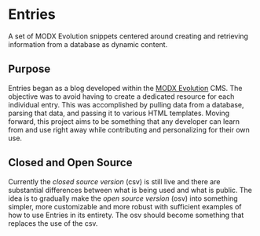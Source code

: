 # Entries
A set of MODX Evolution snippets centered around creating and retrieving information from a database as dynamic content.

## Purpose
Entries began as a blog developed within the [MODX Evolution](http://modx.com/download/evolution/) CMS. The objective was to avoid having to create a dedicated resource for each individual entry. This was accomplished by pulling data from a database, parsing that data, and passing it to various HTML templates. Moving forward, this project aims to be something that any developer can learn from and use right away while contributing and personalizing for their own use.

## Closed and Open Source
Currently the *closed source version* (csv) is still live and there are substantial differences between what is being used and what is public. The idea is to gradually make the *open source version* (osv) into something simpler, more customizable and more robust with sufficient examples of how to use Entries in its entirety. The osv should become something that replaces the use of the csv.
